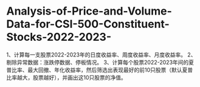 # Analysis-of-Price-and-Volume-Data-for-CSI-500-Constituent-Stocks-2022-2023-
1、计算每一支股票2022-2023年的日度收益率、周度收益率、月度收益率。
2、剔除异常数据：涨跌停数据、停板情况。
3、计算每个股票2022-2023年间的夏普比率、最大回撤、年化收益率，然后筛选出表现最好的前10只股票（默认夏普比率越大，股票越好），并画出这10只股票的净值。
